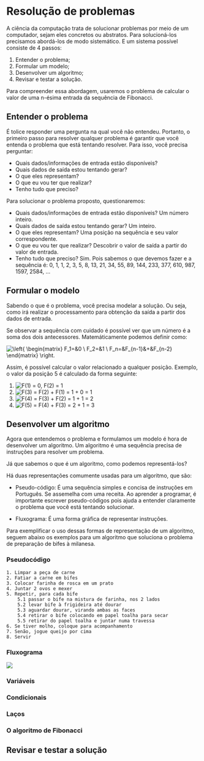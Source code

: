 # Resolução de problemas

A ciência da computação trata de solucionar problemas por meio de um computador, sejam eles concretos ou abstratos. Para solucioná-los precisamos abordá-los de modo sistemático. E um sistema possível consiste de 4 passos:

1. Entender o problema;
2. Formular um modelo;
3. Desenvolver um algoritmo;
4. Revisar e testar a solução.

Para compreender essa abordagem, usaremos o problema de calcular o valor de uma n-ésima entrada da sequência de Fibonacci.

## Entender o problema

É tolice responder uma pergunta na qual você não entendeu. Portanto, o primeiro passo para resolver qualquer problema é garantir que você entenda o problema que está tentando resolver. Para isso, você precisa perguntar:

- Quais dados/informações de entrada estão disponíveis?
- Quais dados de saída estou tentando gerar?
- O que eles representam?
- O que eu vou ter que realizar?
- Tenho tudo que preciso?

Para solucionar o problema proposto, questionaremos:

- Quais dados/informações de entrada estão disponíveis? Um número inteiro.
- Quais dados de saída estou tentando gerar? Um inteiro.
- O que eles representam? Uma posição na sequência e seu valor correspondente.
- O que eu vou ter que realizar? Descobrir o valor de saída a partir do valor de entrada.
- Tenho tudo que preciso? Sim. Pois sabemos o que devemos fazer e a sequência é: 0, 1, 1, 2, 3, 5, 8, 13, 21, 34, 55, 89, 144, 233, 377, 610, 987, 1597, 2584, ... 

## Formular o modelo

Sabendo o que é o problema, você precisa modelar a solução. Ou seja, como irá realizar o processamento para obtenção da saída a partir dos dados de entrada.

Se observar a sequência com cuidado é possível ver que um número é a soma dos dois antecessores. Matemáticamente podemos definir como:

![\left\{ \begin{matrix} F_1=&0 \\ F_2=&1 \\  F_n=&F_{n-1}&+&F_{n-2} \end{matrix} \right.](https://render.githubusercontent.com/render/math?math=%5Cleft%5C%7B%20%5Cbegin%7Bmatrix%7D%20F_1%3D%260%20%5C%5C%20F_2%3D%261%20%5C%5C%20%20F_n%3D%26F_%7Bn-1%7D%26%2B%26F_%7Bn-2%7D%20%5Cend%7Bmatrix%7D%20%5Cright.)


Assim, é possível calcular o valor relacionado a qualquer posição. Exemplo, o valor da posição 5 é calculado da forma seguinte:
1. ![F(1) = 0, F(2) = 1](https://render.githubusercontent.com/render/math?math=F(1)%20%3D%200%2C%20F(2)%20%3D%201)
2. ![F(3) = F(2) + F(1) = 1 + 0 = 1](https://render.githubusercontent.com/render/math?math=F(3)%20%3D%20F(2)%20%2B%20F(1)%20%3D%201%20%2B%200%20%3D%201)
3. ![F(4) = F(3) + F(2) = 1 + 1 = 2](https://render.githubusercontent.com/render/math?math=F(4)%20%3D%20F(3)%20%2B%20F(2)%20%3D%201%20%2B%201%20%3D%202)
4. ![F(5) = F(4) + F(3) = 2 + 1 = 3](https://render.githubusercontent.com/render/math?math=F(5)%20%3D%20F(4)%20%2B%20F(3)%20%3D%202%20%2B%201%20%3D%203)

## Desenvolver um algoritmo

Agora que entendemos o problema e formulamos um modelo é hora de desenvolver um algoritmo. Um algoritmo é uma sequência precisa de instruções para resolver um problema.

Já que sabemos o que é um algoritmo, como podemos representá-los?

Há duas representações comumente usadas para um algoritmo, que são:

- Pseudo-código: É uma sequência simples e concisa de instruções em Português. Se assemelha com uma receita. Ao aprender a programar, é importante escrever pseudo-códigos pois ajuda a entender claramente o problema que você está tentando solucionar.

- Fluxograma: É uma forma gráfica de representar instruções.

Para exemplificar o uso dessas formas de representação de um algoritmo, seguem abaixo os exemplos para um algoritmo que soluciona o problema de preparação de bifes à milanesa.

### Pseudocódigo
```
1. Limpar a peça de carne
2. Fatiar a carne em bifes
3. Colocar farinha de rosca em um prato
4. Juntar 2 ovos e mexer
5. Repetir, para cada bife
    5.1 passar o bife na mistura de farinha, nos 2 lados
    5.2 levar bife à frigideira até dourar
    5.3 aguardar dourar, virando ambas as faces
    5.4 retirar o bife colocando em papel toalha para secar
    5.5 retirar do papel toalha e juntar numa travessa
6. Se tiver molho, coloque para acompanhamento
7. Senão, jogue queijo por cima
8. Servir 
```
### Fluxograma
[![](https://mermaid.ink/img/eyJjb2RlIjoiZ3JhcGggVERcblx0QVtMaW1wYXIgY2FybmVdIC0tPiBCW0ZhdGlhciBjYXJuZV1cbiAgICBCIC0tPiBDW0NvbG9jYXIgZmFyaW5oYV1cbiAgICBDIC0tPiBEW0JhbmhhciBub3Mgb3Zvc11cbiAgICBEIC0tPiBFe0jDoSBiaWZlc31cbiAgICBFIC0tPiB8U2ltfCBGW1Bhc3NhciBiaWZlIG5hIG1pc3R1cmFdXG4gICAgRiAtLT4gR1tGcml0YXIgYmlmZV1cbiAgICBHIC0tPiBIW0RvdXJhcl1cbiAgICBIIC0tPiBJW1NlY2FyXVxuICAgIEkgLS0-IEpbQ29sb2NhciBuYSB0cmF2ZXNzYV1cbiAgICBKIC0tPiBFXG5cdEUgLS0-IHxOw6NvfCBMe1RlbSBtb2xob31cbiAgICBMIC0tPiB8U2ltfCBNW0NvbG9jYSBtb2xobyBzb2JyZSBvcyBiaWZmZXNdXG4gICAgTCAtLT4gfE7Do298IE9bQ29sb2NhIHF1ZWlqb11cbiAgICBNIC0tPiBOW1NpcnZhXVxuICAgIE8gLS0-IE4iLCJtZXJtYWlkIjp7InRoZW1lIjoiZGVmYXVsdCJ9LCJ1cGRhdGVFZGl0b3IiOmZhbHNlfQ)](https://mermaid-js.github.io/mermaid-live-editor/#/edit/eyJjb2RlIjoiZ3JhcGggVERcblx0QVtMaW1wYXIgY2FybmVdIC0tPiBCW0ZhdGlhciBjYXJuZV1cbiAgICBCIC0tPiBDW0NvbG9jYXIgZmFyaW5oYV1cbiAgICBDIC0tPiBEW0JhbmhhciBub3Mgb3Zvc11cbiAgICBEIC0tPiBFe0jDoSBiaWZlc31cbiAgICBFIC0tPiB8U2ltfCBGW1Bhc3NhciBiaWZlIG5hIG1pc3R1cmFdXG4gICAgRiAtLT4gR1tGcml0YXIgYmlmZV1cbiAgICBHIC0tPiBIW0RvdXJhcl1cbiAgICBIIC0tPiBJW1NlY2FyXVxuICAgIEkgLS0-IEpbQ29sb2NhciBuYSB0cmF2ZXNzYV1cbiAgICBKIC0tPiBFXG5cdEUgLS0-IHxOw6NvfCBMe1RlbSBtb2xob31cbiAgICBMIC0tPiB8U2ltfCBNW0NvbG9jYSBtb2xobyBzb2JyZSBvcyBiaWZmZXNdXG4gICAgTCAtLT4gfE7Do298IE9bQ29sb2NhIHF1ZWlqb11cbiAgICBNIC0tPiBOW1NpcnZhXVxuICAgIE8gLS0-IE4iLCJtZXJtYWlkIjp7InRoZW1lIjoiZGVmYXVsdCJ9LCJ1cGRhdGVFZGl0b3IiOmZhbHNlfQ)

### Variáveis
### Condicionais
### Laços
### O algoritmo de Fibonacci

## Revisar e testar a solução
